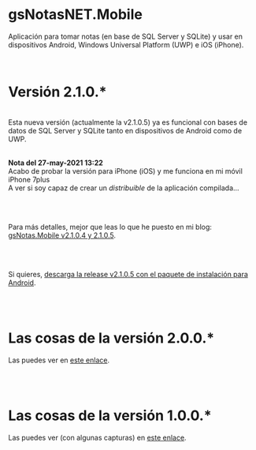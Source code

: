 # gsNotasNET.Mobile
 Aplicación para tomar notas (en base de SQL Server y SQLite) y usar en dispositivos Android, Windows Universal Platform (UWP) e iOS (iPhone).

<br>

# Versión 2.1.0.*
<br>
Esta nueva versión (actualmente la v2.1.0.5) ya es funcional con bases de datos de SQL Server y SQLite tanto en dispositivos de Android como de UWP.<br>
<br>

**Nota del 27-may-2021 13:22**<br>
Acabo de probar la versión para iPhone (iOS) y me funciona en mi móvil iPhone 7plus<br>
A ver si soy capaz de crear un *distribuible* de la aplicación compilada... 

<br>
<br>

Para más detalles, mejor que leas lo que he puesto en mi blog: <a href="https://www.elguillemola.com/gsnotas-mobile-v2-1-0-4-y-0-5/" target="_blank">gsNotas.Mobile v2.1.0.4 y 2.1.0.5</a>.

<br>
<br>

Si quieres, [descarga la release v2.1.0.5 con el paquete de instalación para Android](https://github.com/elGuille-info/gsNotas.Mobile/releases/tag/v2.1.0.5).

<br>
<br>

# Las cosas de la versión 2.0.0.*
Las puedes ver en [este enlace](https://github.com/elGuille-info/gsNotas.Mobile/blob/master/Las-cosas-de-la-version-2-0.md).

<br>
<br>

# Las cosas de la versión 1.0.0.*

Las puedes ver (con algunas capturas) en [este enlace](https://github.com/elGuille-info/gsNotasNET.Mobile/blob/master/Las-cosas-de-la-version-1.md).


